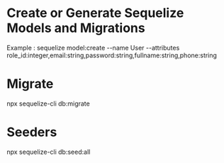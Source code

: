 # Create or Generate Sequelize Models and Migrations
Example : sequelize model:create --name User --attributes role_id:integer,email:string,password:string,fullname:string,phone:string

# Migrate
  npx sequelize-cli db:migrate

# Seeders
  npx sequelize-cli db:seed:all
